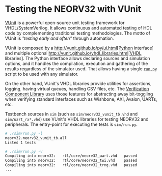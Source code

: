 # Testing the NEORV32 with VUnit

[VUnit](https://vunit.github.io) is a powerful open-source unit testing framework for VHDL/SystemVerilog.
It allows continuous and automated testing of HDL code by complementing traditional testing methodologies.
The motto of VUnit is _"testing early and often"_ through automation.

VUnit is composed by a http://vunit.github.io/py/ui.html[Python interface] and multiple optional
http://vunit.github.io/vhdl_libraries.html[VHDL libraries]. The Python interface allows declaring sources and
simulation options, and it handles the compilation, execution and gathering of the results regardless of the
simulator used. That allows having a single [`run.py`](sim/run.py) script to be used with any simulator.

On the other hand, VUnit's VHDL libraries provide utilities for assertions, logging, having virtual queues,
handling CSV files, etc. The [Verification Component Library](http://vunit.github.io/verification_components/user_guide.html)
uses those features for abstracting away bit-toggling when verifying standard interfaces such as Wishbone,
AXI, Avalon, UARTs, etc.

Testbench sources in `sim` (such as `sim/neorv32_vunit_tb.vhd` and `sim/uart_rx*.vhd`) use VUnit's VHDL
libraries for testing NEORV32 and peripherals. The entry-point for executing the tests is `sim/run.py`.

```bash
# ./sim/run.py -l
neorv32.neorv32_vunit_tb.all
Listed 1 tests

# ./sim/run.py -v
Compiling into neorv32:   rtl/core/neorv32_uart.vhd   passed
Compiling into neorv32:   rtl/core/neorv32_twi.vhd    passed
Compiling into neorv32:   rtl/core/neorv32_trng.vhd   passed
...
```
